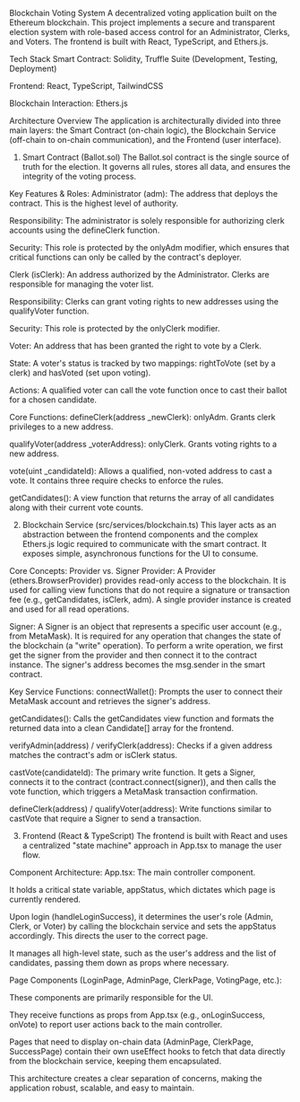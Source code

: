 Blockchain Voting System
A decentralized voting application built on the Ethereum blockchain. This project implements a secure and transparent election system with role-based access control for an Administrator, Clerks, and Voters. The frontend is built with React, TypeScript, and Ethers.js.

Tech Stack
Smart Contract: Solidity, Truffle Suite (Development, Testing, Deployment)

Frontend: React, TypeScript, TailwindCSS

Blockchain Interaction: Ethers.js

Architecture Overview
The application is architecturally divided into three main layers: the Smart Contract (on-chain logic), the Blockchain Service (off-chain to on-chain communication), and the Frontend (user interface).

1. Smart Contract (Ballot.sol)
The Ballot.sol contract is the single source of truth for the election. It governs all rules, stores all data, and ensures the integrity of the voting process.

Key Features & Roles:
Administrator (adm): The address that deploys the contract. This is the highest level of authority.

Responsibility: The administrator is solely responsible for authorizing clerk accounts using the defineClerk function.

Security: This role is protected by the onlyAdm modifier, which ensures that critical functions can only be called by the contract's deployer.

Clerk (isClerk): An address authorized by the Administrator. Clerks are responsible for managing the voter list.

Responsibility: Clerks can grant voting rights to new addresses using the qualifyVoter function.

Security: This role is protected by the onlyClerk modifier.

Voter: An address that has been granted the right to vote by a Clerk.

State: A voter's status is tracked by two mappings: rightToVote (set by a clerk) and hasVoted (set upon voting).

Actions: A qualified voter can call the vote function once to cast their ballot for a chosen candidate.

Core Functions:
defineClerk(address _newClerk): onlyAdm. Grants clerk privileges to a new address.

qualifyVoter(address _voterAddress): onlyClerk. Grants voting rights to a new address.

vote(uint _candidateId): Allows a qualified, non-voted address to cast a vote. It contains three require checks to enforce the rules.

getCandidates(): A view function that returns the array of all candidates along with their current vote counts.

2. Blockchain Service (src/services/blockchain.ts)
This layer acts as an abstraction between the frontend components and the complex Ethers.js logic required to communicate with the smart contract. It exposes simple, asynchronous functions for the UI to consume.

Core Concepts: Provider vs. Signer
Provider: A Provider (ethers.BrowserProvider) provides read-only access to the blockchain. It is used for calling view functions that do not require a signature or transaction fee (e.g., getCandidates, isClerk, adm). A single provider instance is created and used for all read operations.

Signer: A Signer is an object that represents a specific user account (e.g., from MetaMask). It is required for any operation that changes the state of the blockchain (a "write" operation). To perform a write operation, we first get the signer from the provider and then connect it to the contract instance. The signer's address becomes the msg.sender in the smart contract.

Key Service Functions:
connectWallet(): Prompts the user to connect their MetaMask account and retrieves the signer's address.

getCandidates(): Calls the getCandidates view function and formats the returned data into a clean Candidate[] array for the frontend.

verifyAdmin(address) / verifyClerk(address): Checks if a given address matches the contract's adm or isClerk status.

castVote(candidateId): The primary write function. It gets a Signer, connects it to the contract (contract.connect(signer)), and then calls the vote function, which triggers a MetaMask transaction confirmation.

defineClerk(address) / qualifyVoter(address): Write functions similar to castVote that require a Signer to send a transaction.

3. Frontend (React & TypeScript)
The frontend is built with React and uses a centralized "state machine" approach in App.tsx to manage the user flow.

Component Architecture:
App.tsx: The main controller component.

It holds a critical state variable, appStatus, which dictates which page is currently rendered.

Upon login (handleLoginSuccess), it determines the user's role (Admin, Clerk, or Voter) by calling the blockchain service and sets the appStatus accordingly. This directs the user to the correct page.

It manages all high-level state, such as the user's address and the list of candidates, passing them down as props where necessary.

Page Components (LoginPage, AdminPage, ClerkPage, VotingPage, etc.):

These components are primarily responsible for the UI.

They receive functions as props from App.tsx (e.g., onLoginSuccess, onVote) to report user actions back to the main controller.

Pages that need to display on-chain data (AdminPage, ClerkPage, SuccessPage) contain their own useEffect hooks to fetch that data directly from the blockchain service, keeping them encapsulated.

This architecture creates a clear separation of concerns, making the application robust, scalable, and easy to maintain.
